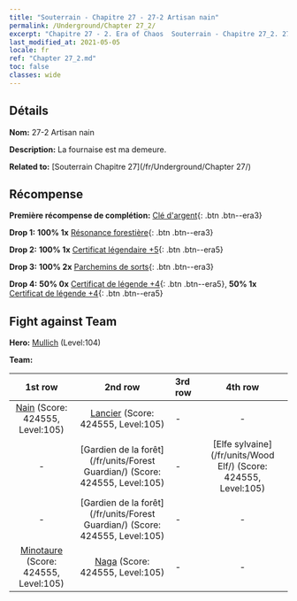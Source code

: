 ```yaml
---
title: "Souterrain - Chapitre 27 - 27-2 Artisan nain"
permalink: /Underground/Chapter 27_2/
excerpt: "Chapitre 27 - 2. Era of Chaos  Souterrain - Chapitre 27_2. 27-2 Artisan nain"
last_modified_at: 2021-05-05
locale: fr
ref: "Chapter 27_2.md"
toc: false
classes: wide
---
```


## Détails

 **Nom:** 27-2 Artisan nain

 **Description:** La fournaise est ma demeure.

 **Related to:** [Souterrain Chapitre 27](/fr/Underground/Chapter 27/)

## Récompense

 **Première récompense de complétion:** [Clé d'argent](/ItemsFR/con_693/){: .btn .btn--era3}

 **Drop 1:** **100% 1x** [Résonance forestière](/ItemsFR/her_465/){: .btn .btn--era3}

 **Drop 2:** **100% 1x** [Certificat légendaire +5](/ItemsFR/mat_102/){: .btn .btn--era5}

 **Drop 3:** **100% 2x** [Parchemins de sorts](/ItemsFR/con_694/){: .btn .btn--era3}

 **Drop 4:** **50% 0x** [Certificat de légende +4](/ItemsFR/mat_95/){: .btn .btn--era5}, **50% 1x** [Certificat de légende +4](/ItemsFR/mat_95/){: .btn .btn--era5}


## Fight against Team
 **Hero:** [Mullich](/fr/heroes/Mullich/) (Level:104)

 **Team:**


  | 1st row | 2nd row | 3rd row | 4th row |
  |:----:|:----:|:----|:----:|
  | [Nain](/fr/units/Dwarf/) (Score: 424555, Level:105)  | [Lancier](/fr/units/Pikeman/) (Score: 424555, Level:105)  | - | - |
  | - | [Gardien de la forêt](/fr/units/Forest Guardian/) (Score: 424555, Level:105)  | - | [Elfe sylvaine](/fr/units/Wood Elf/) (Score: 424555, Level:105)  |
  | - | [Gardien de la forêt](/fr/units/Forest Guardian/) (Score: 424555, Level:105)  | - | - |
  | [Minotaure](/fr/units/Minotaur/) (Score: 424555, Level:105)  | [Naga](/fr/units/Naga/) (Score: 424555, Level:105)  | - | - |


